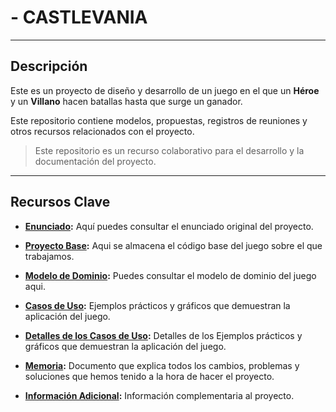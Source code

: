 # - CASTLEVANIA

---

## Descripción 

Este es un proyecto de diseño y desarrollo de un juego en el que un **Héroe** y un **Villano** hacen batallas hasta que surge un ganador.

Este repositorio contiene modelos, propuestas, registros de reuniones y otros recursos relacionados con el proyecto.

> Este repositorio es un recurso colaborativo para el desarrollo y la documentación del proyecto.

---

## Recursos Clave 

- **[Enunciado](https://github.com/puntoReflex/pyBatalla/tree/main):** Aquí puedes consultar el enunciado original del proyecto.

- **[Proyecto Base](https://github.com/federicobolanos/23-24-IdSw2-SDD/tree/main/ProyectoJava/GuerreroVsVampiro):** Aqui se almacena el código base del juego sobre el que trabajamos.

- **[Modelo de Dominio](https://github.com/federicobolanos/23-24-IdSw2-SDD/blob/main/images/modelosUML/modelosUML/modeloDeDominio.svg):** Puedes consultar el modelo de dominio del juego aqui.

- **[Casos de Uso](https://github.com/federicobolanos/23-24-IdSw2-SDD/tree/main/images/CDUs):** Ejemplos prácticos y gráficos que demuestran la aplicación del juego.

- **[Detalles de los Casos de Uso](https://github.com/federicobolanos/23-24-IdSw2-SDD/tree/main/images/DetallesCDU):** Detalles de los Ejemplos prácticos y gráficos que demuestran la aplicación del juego.

- **[Memoria](https://github.com/federicobolanos/23-24-IdSw2-SDD/blob/main/Memoria/Memoria.md):** Documento que explica todos los cambios, problemas y soluciones que hemos tenido a la hora de hacer el proyecto.

- **[Información Adicional](https://github.com/federicobolanos/23-24-IdSw2-SDD/blob/main/Logo/LOGO.png):** Información complementaria al proyecto.